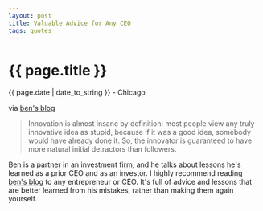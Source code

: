 ```yaml
---
layout: post
title: Valuable Advice for Any CEO
tags: quotes
---
```


{{ page.title }}
================

<p class="meta">{{ page.date | date_to_string }} - Chicago</p>

via <a href="http://bhorowitz.com/2010/04/28/why-we-prefer-founding-ceos/">ben's blog</a>

> Innovation is almost insane by definition: most people view any truly innovative idea as stupid, because if it was a good idea, somebody would have already done it. So, the innovator is guaranteed to have more natural initial detractors than followers.

Ben is a partner in an investment firm, and he talks about lessons he's learned as a prior CEO and as an investor. I highly recommend reading <a href="http://bhorowitz.com">ben's blog</a> to any entrepreneur or CEO. It's full of advice and lessons that are better learned from his mistakes, rather than making them again yourself.
